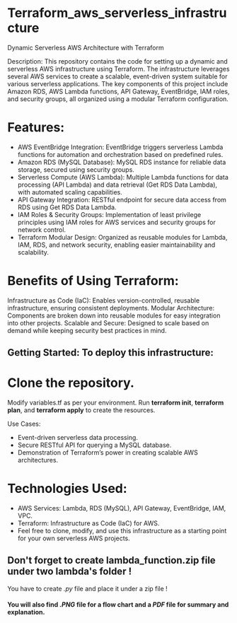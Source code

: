 # Terraform_aws_serverless_infrastructure



Dynamic Serverless AWS Architecture with Terraform

Description: This repository contains the code for setting up a dynamic and serverless AWS infrastructure using Terraform. The infrastructure leverages several AWS services to create a scalable, event-driven system suitable for various serverless applications. The key components of this project include Amazon RDS, AWS Lambda functions, API Gateway, EventBridge, IAM roles, and security groups, all organized using a modular Terraform configuration.

# Features:

- AWS EventBridge Integration: EventBridge triggers serverless Lambda functions for automation and orchestration based on predefined rules.
- Amazon RDS (MySQL Database): MySQL RDS instance for reliable data storage, secured using security groups.
- Serverless Compute (AWS Lambda): Multiple Lambda functions for data processing (API Lambda) and data retrieval (Get RDS Data Lambda), with automated scaling capabilities.
- API Gateway Integration: RESTful endpoint for secure data access from RDS using Get RDS Data Lambda.
- IAM Roles & Security Groups: Implementation of least privilege principles using IAM roles for AWS services and security groups for network control.
- Terraform Modular Design: Organized as reusable modules for Lambda, IAM, RDS, and network security, enabling easier maintainability and scalability.

# Benefits of Using Terraform:
Infrastructure as Code (IaC): Enables version-controlled, reusable infrastructure, ensuring consistent deployments.
Modular Architecture: Components are broken down into reusable modules for easy integration into other projects.
Scalable and Secure: Designed to scale based on demand while keeping security best practices in mind.

## Getting Started: To deploy this infrastructure:

# Clone the repository.
Modify variables.tf as per your environment.
Run **terraform init**, **terraform plan**, and **terraform apply** to create the resources.

Use Cases:
- Event-driven serverless data processing.
- Secure RESTful API for querying a MySQL database.
- Demonstration of Terraform’s power in creating scalable AWS architectures.

# Technologies Used:
- AWS Services: Lambda, RDS (MySQL), API Gateway, EventBridge, IAM, VPC.
- Terraform: Infrastructure as Code (IaC) for AWS.
- Feel free to clone, modify, and use this infrastructure as a starting point for your own serverless AWS projects.

## Don't forget to create lambda_function.zip file under two lambda's folder !
You have to create _.py_ file and place it under a zip file !

#### You will also find _.PNG_ file for a flow chart and a _PDF_ file for summary and explanation.
